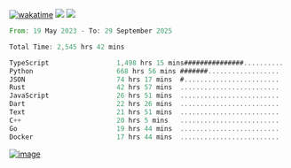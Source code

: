 [![wakatime](https://wakatime.com/badge/user/00eead22-fb14-4dd0-ab8a-3625cafbd50d.svg)](https://wakatime.com/@00eead22-fb14-4dd0-ab8a-3625cafbd50d)
![](https://komarev.com/ghpvc/?username=flatypus)
![](https://pixel.flatypus.me/flatypus?type=tracker)
<!--START_SECTION:waka-->

```rust
From: 19 May 2023 - To: 29 September 2025

Total Time: 2,545 hrs 42 mins

TypeScript                 1,498 hrs 15 mins###############..........   58.53 %
Python                     668 hrs 56 mins #######..................   26.13 %
JSON                       74 hrs 17 mins  #........................   02.90 %
Rust                       42 hrs 57 mins  .........................   01.68 %
JavaScript                 26 hrs 51 mins  .........................   01.05 %
Dart                       22 hrs 26 mins  .........................   00.88 %
Text                       21 hrs 51 mins  .........................   00.85 %
C++                        20 hrs 5 mins   .........................   00.78 %
Go                         19 hrs 44 mins  .........................   00.77 %
Docker                     17 hrs 44 mins  .........................   00.69 %
```

<!--END_SECTION:waka-->
[<img alt="image" src="https://github.com/flatypus/flatypus/assets/68029599/0a302dc1-501c-43a0-ae8d-37ec4817f3bd">](https://flatypus.me)

